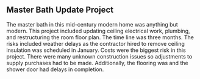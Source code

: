 ## Master Bath Update Project

The master bath in this mid-century modern home was anything but modern. This
project included updating ceiling electrical work, plumbing, and restructuring
the room floor plan. The time line was three months. The risks included weather
delays as the contractor hired to remove ceiling insulation was scheduled in
January. Costs were the biggest risk in this project. There were many unknown
construction issues so adjustments to supply purchases had to be made.
Additionally, the flooring was and the shower door had delays in completion.

